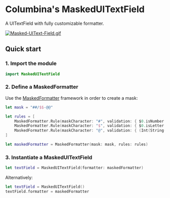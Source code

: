# Columbina's MaskedUITextField

A UITextField with fully customizable formatter.
 
[![Masked-UIText-Field.gif](https://i.postimg.cc/kG4NXqYZ/Masked-UIText-Field.gif)](https://postimg.cc/qhP61VTX)

## Quick start
 
### 1. Import the module

```swift
import MaskedUITextField
```

### 2. Define a MaskedFormatter

Use the [MaskedFormatter](https://github.com/Columbina/MaskedFormatter) framework in order to create a mask:

```swift
let mask = "##/$$-@@"

let rules = [
    MaskedFormatter.Rule(maskCharacter: "#", validation: { $0.isNumber }),
    MaskedFormatter.Rule(maskCharacter: "$", validation: { $0.isLetter }),
    MaskedFormatter.Rule(maskCharacter: "@", validation: { (Int(String($0)) ?? 0) >= 5 })
]

let maskedFormatter = MaskedFormatter(mask: mask, rules: rules)
```

### 3. Instantiate a MaskedUITextField

```swift
let textField = MaskedUITextField(formatter: maskedFormatter)
```
Alternatively:
```swift
let textField = MaskedUITextField()
textField.formatter = maskedFormatter
```
